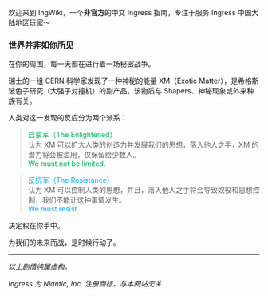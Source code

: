 
欢迎来到 IngWiki，一个**非官方**的中文 Ingress 指南，专注于服务 Ingress 中国大陆地区玩家～

### 世界并非如你所见

在你的周围，每一天都在进行着一场秘密战争。

瑞士的一组 CERN 科学家发现了一种神秘的能量 XM（Exotic Matter），是希格斯玻色子研究（大强子对撞机）的副产品。该物质与 Shapers、神秘现象或外来种族有关。

人类对这一发现的反应分为两个派系：

> <span style="color:#00b056;">启蒙军（The Enlightened）</span>  
> 认为 XM 可以扩大人类的创造力并发展我们的思想，落入他人之手，XM 的潜力将会被滥用，仅保留给少数人。  
<span style="color:#00b056;">We must not be limited.</span>

> <span style="color:#00adef;">反抗军（The Resistance）</span>  
> 认为 XM 可以控制人类的思想，并且，落入他人之手将会导致奴役和思想控制，我们不能让这种事情发生。  
<span style="color:#00adef;">We must resist.</span>

决定权在你手中。

为我们的未来而战，是时候行动了。

------

_以上剧情纯属虚构。_ 

_Ingress 为 Niantic, Inc. 注册商标，与本网站无关_
